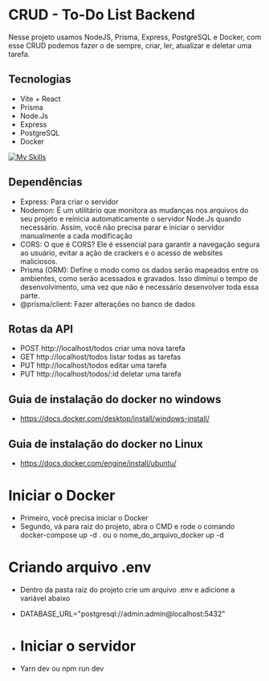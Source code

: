 # CRUD - To-Do List Backend
Nesse projeto usamos NodeJS, Prisma, Express, PostgreSQL e Docker, com esse CRUD podemos
fazer o de sempre, criar, ler, atualizar e deletar uma tarefa.

## Tecnologias
- Vite + React
- Prisma
- Node.Js
- Express
- PostgreSQL
- Docker

[![My Skills](https://skillicons.dev/icons?i=vite,react,prisma,nodejs,express,postgresql,docker,&perline=10)](https://skillicons.dev)


## Dependências
- Express: Para criar o servidor 
- Nodemon: É um utilitário que monitora as mudanças nos arquivos do seu projeto e reinicia automaticamente o servidor Node.Js quando necessário. Assim, você não precisa parar e iniciar o servidor manualmente a cada modificação
- CORS: O que é CORS? Ele é essencial para garantir a navegação segura ao usuário, evitar a ação de crackers e o acesso de websites maliciosos.
- Prisma (ORM): Define o modo como os dados serão mapeados entre os ambientes, como serão acessados e gravados. Isso diminui o tempo de desenvolvimento, uma vez que não é necessário desenvolver toda essa parte.
- @prisma/client: Fazer alterações no banco de dados

## Rotas da API
- POST http://localhost/todos criar uma nova tarefa
- GET http://localhost/todos listar todas as tarefas
- PUT http://localhost/todos editar uma tarefa
- PUT http://localhost/todos/:id deletar uma tarefa


## Guia de instalação do docker no windows
- https://docs.docker.com/desktop/install/windows-install/
  
## Guia de instalação do docker no Linux
- https://docs.docker.com/engine/install/ubuntu/

# Iniciar o Docker
- Primeiro, você precisa iniciar o Docker
- Segundo, vá para raiz do projeto, abra o CMD e rode o comando docker-compose up -d . ou o nome_do_arquivo_docker up -d

# Criando arquivo .env 
- Dentro da pasta raiz do projeto crie um arquivo .env e adicione a variável abaixo
- DATABASE_URL="postgresql://admin:admin@localhost:5432"

- # Iniciar o servidor
- Yarn dev ou npm run dev
